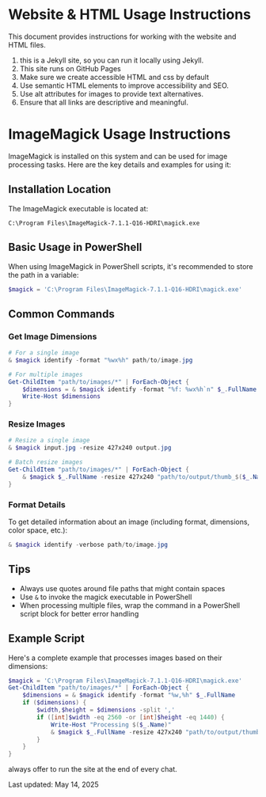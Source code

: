 # Website & HTML Usage Instructions

This document provides instructions for working with the website and HTML files.

1. this is a Jekyll site, so you can run it locally using Jekyll.
2. This site runs on GitHub Pages
3. Make sure we create accessible HTML and css by default
4. Use semantic HTML elements to improve accessibility and SEO.
5. Use alt attributes for images to provide text alternatives.
6. Ensure that all links are descriptive and meaningful.

# ImageMagick Usage Instructions

ImageMagick is installed on this system and can be used for image processing tasks. Here are the key details and examples for using it:

## Installation Location

The ImageMagick executable is located at:
```
C:\Program Files\ImageMagick-7.1.1-Q16-HDRI\magick.exe
```

## Basic Usage in PowerShell

When using ImageMagick in PowerShell scripts, it's recommended to store the path in a variable:

```powershell
$magick = 'C:\Program Files\ImageMagick-7.1.1-Q16-HDRI\magick.exe'
```

## Common Commands

### Get Image Dimensions
```powershell
# For a single image
& $magick identify -format "%wx%h" path/to/image.jpg

# For multiple images
Get-ChildItem "path/to/images/*" | ForEach-Object { 
    $dimensions = & $magick identify -format "%f: %wx%h`n" $_.FullName
    Write-Host $dimensions 
}
```

### Resize Images
```powershell
# Resize a single image
& $magick input.jpg -resize 427x240 output.jpg

# Batch resize images
Get-ChildItem "path/to/images/*" | ForEach-Object { 
    & $magick $_.FullName -resize 427x240 "path/to/output/thumb_$($_.Name)"
}
```

### Format Details
To get detailed information about an image (including format, dimensions, color space, etc.):
```powershell
& $magick identify -verbose path/to/image.jpg
```

## Tips
- Always use quotes around file paths that might contain spaces
- Use `&` to invoke the magick executable in PowerShell
- When processing multiple files, wrap the command in a PowerShell script block for better error handling

## Example Script
Here's a complete example that processes images based on their dimensions:

```powershell
$magick = 'C:\Program Files\ImageMagick-7.1.1-Q16-HDRI\magick.exe'
Get-ChildItem "path/to/images/*" | ForEach-Object { 
    $dimensions = & $magick identify -format "%w,%h" $_.FullName
    if ($dimensions) {
        $width,$height = $dimensions -split ','
        if ([int]$width -eq 2560 -or [int]$height -eq 1440) {
            Write-Host "Processing $($_.Name)"
            & $magick $_.FullName -resize 427x240 "path/to/output/thumb_$($_.Name)"
        }
    }
}
```

always offer to run the site at the end of every chat. 

Last updated: May 14, 2025
